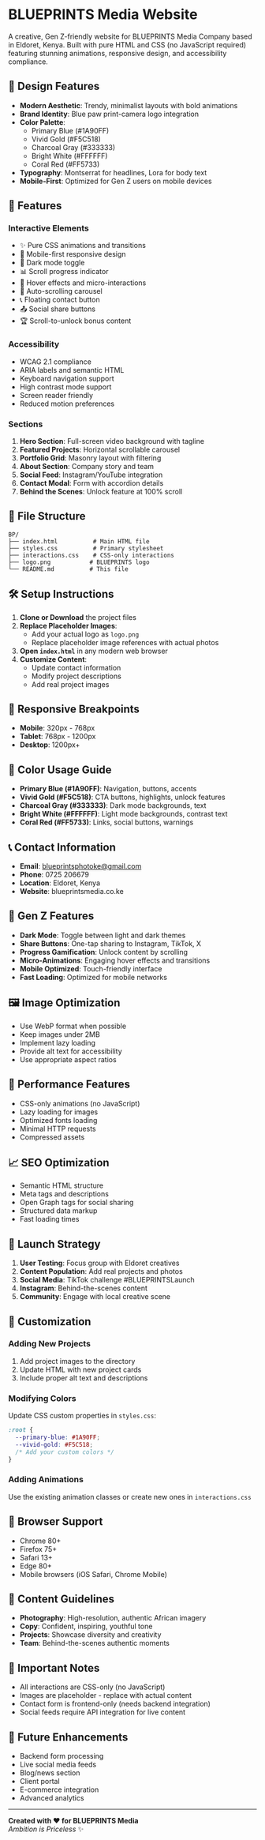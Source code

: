 # BLUEPRINTS Media Website

A creative, Gen Z-friendly website for BLUEPRINTS Media Company based in Eldoret, Kenya. Built with pure HTML and CSS (no JavaScript required) featuring stunning animations, responsive design, and accessibility compliance.

## 🎨 Design Features

- **Modern Aesthetic**: Trendy, minimalist layouts with bold animations
- **Brand Identity**: Blue paw print-camera logo integration
- **Color Palette**: 
  - Primary Blue (#1A90FF)
  - Vivid Gold (#F5C518)
  - Charcoal Gray (#333333)
  - Bright White (#FFFFFF)
  - Coral Red (#FF5733)
- **Typography**: Montserrat for headlines, Lora for body text
- **Mobile-First**: Optimized for Gen Z users on mobile devices

## 🚀 Features

### Interactive Elements
- ✨ Pure CSS animations and transitions
- 📱 Mobile-first responsive design
- 🌙 Dark mode toggle
- 📊 Scroll progress indicator
- 🎯 Hover effects and micro-interactions
- 🔄 Auto-scrolling carousel
- 📞 Floating contact button
- 📤 Social share buttons
- 🏆 Scroll-to-unlock bonus content

### Accessibility
- WCAG 2.1 compliance
- ARIA labels and semantic HTML
- Keyboard navigation support
- High contrast mode support
- Screen reader friendly
- Reduced motion preferences

### Sections
1. **Hero Section**: Full-screen video background with tagline
2. **Featured Projects**: Horizontal scrollable carousel
3. **Portfolio Grid**: Masonry layout with filtering
4. **About Section**: Company story and team
5. **Social Feed**: Instagram/YouTube integration
6. **Contact Modal**: Form with accordion details
7. **Behind the Scenes**: Unlock feature at 100% scroll

## 📁 File Structure

```
BP/
├── index.html          # Main HTML file
├── styles.css          # Primary stylesheet
├── interactions.css    # CSS-only interactions
├── logo.png           # BLUEPRINTS logo
└── README.md          # This file
```

## 🛠️ Setup Instructions

1. **Clone or Download** the project files
2. **Replace Placeholder Images**:
   - Add your actual logo as `logo.png`
   - Replace placeholder image references with actual photos
3. **Open `index.html`** in any modern web browser
4. **Customize Content**:
   - Update contact information
   - Modify project descriptions
   - Add real project images

## 📱 Responsive Breakpoints

- **Mobile**: 320px - 768px
- **Tablet**: 768px - 1200px  
- **Desktop**: 1200px+

## 🎨 Color Usage Guide

- **Primary Blue (#1A90FF)**: Navigation, buttons, accents
- **Vivid Gold (#F5C518)**: CTA buttons, highlights, unlock features
- **Charcoal Gray (#333333)**: Dark mode backgrounds, text
- **Bright White (#FFFFFF)**: Light mode backgrounds, contrast text
- **Coral Red (#FF5733)**: Links, social buttons, warnings

## 📞 Contact Information

- **Email**: blueprintsphotoke@gmail.com
- **Phone**: 0725 206679
- **Location**: Eldoret, Kenya
- **Website**: blueprintsmedia.co.ke

## 🎯 Gen Z Features

- **Dark Mode**: Toggle between light and dark themes
- **Share Buttons**: One-tap sharing to Instagram, TikTok, X
- **Progress Gamification**: Unlock content by scrolling
- **Micro-Animations**: Engaging hover effects and transitions
- **Mobile Optimized**: Touch-friendly interface
- **Fast Loading**: Optimized for mobile networks

## 🖼️ Image Optimization

- Use WebP format when possible
- Keep images under 2MB
- Implement lazy loading
- Provide alt text for accessibility
- Use appropriate aspect ratios

## 🚀 Performance Features

- CSS-only animations (no JavaScript)
- Lazy loading for images
- Optimized fonts loading
- Minimal HTTP requests
- Compressed assets

## 📈 SEO Optimization

- Semantic HTML structure
- Meta tags and descriptions
- Open Graph tags for social sharing
- Structured data markup
- Fast loading times

## 🎉 Launch Strategy

1. **User Testing**: Focus group with Eldoret creatives
2. **Content Population**: Add real projects and photos
3. **Social Media**: TikTok challenge #BLUEPRINTSLaunch
4. **Instagram**: Behind-the-scenes content
5. **Community**: Engage with local creative scene

## 🔧 Customization

### Adding New Projects
1. Add project images to the directory
2. Update HTML with new project cards
3. Include proper alt text and descriptions

### Modifying Colors
Update CSS custom properties in `styles.css`:
```css
:root {
  --primary-blue: #1A90FF;
  --vivid-gold: #F5C518;
  /* Add your custom colors */
}
```

### Adding Animations
Use the existing animation classes or create new ones in `interactions.css`

## 🌟 Browser Support

- Chrome 80+
- Firefox 75+
- Safari 13+
- Edge 80+
- Mobile browsers (iOS Safari, Chrome Mobile)

## 📝 Content Guidelines

- **Photography**: High-resolution, authentic African imagery
- **Copy**: Confident, inspiring, youthful tone
- **Projects**: Showcase diversity and creativity
- **Team**: Behind-the-scenes authentic moments

## 🚨 Important Notes

- All interactions are CSS-only (no JavaScript)
- Images are placeholder - replace with actual content
- Contact form is frontend-only (needs backend integration)
- Social feeds require API integration for live content

## 🎊 Future Enhancements

- Backend form processing
- Live social media feeds
- Blog/news section
- Client portal
- E-commerce integration
- Advanced analytics

---

**Created with ❤️ for BLUEPRINTS Media**  
*Ambition is Priceless* ✨

